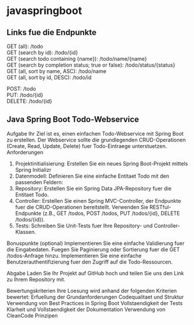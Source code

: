 # javaspringboot
## Links fue die Endpunkte
GET (all): /todo <br>
GET (search by id): /todo/{id} <br>
GET (search todo containing {name}): /todo/name/{name} <br>
GET (search by completion status; true or false): /todo/status/{status} <br>
GET (all, sort by name, ASC): /todo/name <br>
GET (all, sort by id, DESC): /todo/id <br>

POST: /todo <br>
PUT: /todo/{id} <br>
DELETE: /todo/{id} <br>

## Java Spring Boot Todo-Webservice
Aufgabe
Ihr Ziel ist es, einen einfachen Todo-Webservice mit Spring Boot zu erstellen. Der Webservice sollte die grundlegenden CRUD-Operationen (Create, Read, Update, Delete) fuer Todo-Eintraege unterstuetzen.
Anforderungen
1.	Projektinitialisierung:
    Erstellen Sie ein neues Spring Boot-Projekt mittels Spring Initializr 
2.	Datenmodell:
    Definieren Sie eine einfache Entitaet Todo mit den passenden Feldern:
3.	Repository:
    Erstellen Sie ein Spring Data JPA-Repository fuer die Entitaet Todo.
4.	Controller:
    Erstellen Sie einen Spring MVC-Controller, der Endpunkte fuer die CRUD-Operationen bereitstellt.
    Verwenden Sie RESTful-Endpunkte (z.B., GET /todos, POST /todos, PUT /todos/{id}, DELETE /todos/{id}).
5.	Tests:
    Schreiben Sie Unit-Tests fuer Ihre Repository- und Controller-Klassen.

Bonuspunkte (optional)
    Implementieren Sie eine einfache Validierung fuer die Eingabedaten.
    Fuegen Sie Paginierung oder Sortierung fuer die GET /todos-Anfrage hinzu.
    Implementieren Sie eine einfache Benutzerauthentifizierung fuer den Zugriff auf die Todo-Ressourcen.

Abgabe
    Laden Sie Ihr Projekt auf GitHub hoch und teilen Sie uns den Link zu Ihrem Repository mit.

Bewertungskriterien
Ihre Loesung wird anhand der folgenden Kriterien bewertet:
    Erfuellung der Grundanforderungen
    Codequalitaet und Struktur
    Verwendung von Best Practices in Spring Boot
    Vollstaendigkeit der Tests
    Klarheit und Vollstaendigkeit der Dokumentation
    Verwendung von CleanCode Prinzipen
